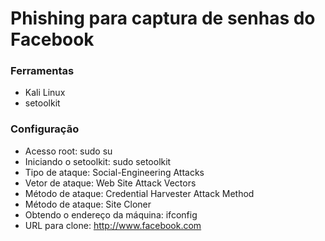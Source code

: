 # Phishing para captura de senhas do Facebook

### Ferramentas
- Kali Linux
- setoolkit

### Configuração
- Acesso root: sudo su
- Iniciando o setoolkit: sudo setoolkit
- Tipo de ataque: Social-Engineering Attacks
- Vetor de ataque: Web Site Attack Vectors
- Método de ataque: Credential Harvester Attack Method 
- Método de ataque: Site Cloner
- Obtendo o endereço da máquina: ifconfig
- URL para clone: http://www.facebook.com